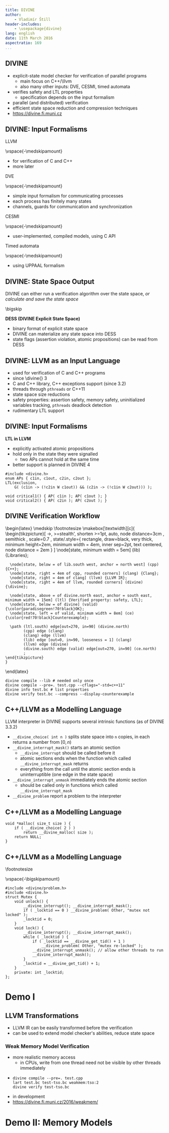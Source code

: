 ```yaml
---
title: DIVINE
author:
    - Vladimír Štill
header-includes:
    - \usepackage{divine}
lang: english
date: 11th March 2016
aspectratio: 169
...
```


## DIVINE

*   explicit-state model checker for verification of parallel programs
    *   main focus on C++/\llvm
    *   also many other inputs: DVE, CESMI, timed automata
*   verifies safety and LTL properties
    *   specification depends on the input formalism
*   parallel (and distributed) verification
*   efficient state space reduction and compression techniques
*   <https://divine.fi.muni.cz>

## DIVINE: Input Formalisms

LLVM

\vspace{-\medskipamount}

*   for verification of C and C++
*   more later

DVE

\vspace{-\medskipamount}

*   simple input formalism for communicating processes
*   each process has finitely many states
*   channels, guards for communication and synchronization

CESMI

\vspace{-\medskipamount}

*   user-implemented, compiled models, using C API

Timed automata

\vspace{-\medskipamount}

*   using UPPAAL formalism

## DIVINE: State Space Output

DIVINE can either run a verification algorithm over the state space, *or
calculate and save the state space*

\bigskip

**DESS (DIVINE Explicit State Space)**

*   binary format of explicit state space
*   DIVINE can materialize any state space into DESS
*   state flags (assertion violation, atomic propositions) can be read from
    DESS


## DIVINE: LLVM as an Input Language

*   used for verification of C and C++ programs
*   since \divine{} 3
*   C and C++ library, C++ exceptions support (since 3.2)
*   threads through `pthreads` or C++11
*   state space size reductions
*   safety properties: assertion safety, memory safety, uninitialized variables
    tracking, `pthreads` deadlock detection
*   rudimentary LTL support

## DIVINE: Input Formalisms

**LTL in LLVM**

*   explicitly activated atomic propositions
*   hold only in the state they were signalled
    *   two APs cannot hold at the same time
*   better support is planned in DIVINE 4

```{.cpp}
#include <divine.h>
enum APs { c1in, c1out, c2in, c2out };
LTL(exclusion,
    G( (c1in -> (!c2in W c1out)) && (c2in -> (!c1in W c2out))) );

void critical1() { AP( c1in ); AP( c1out ); }
void critical2() { AP( c2in ); AP( c2out ); }
```

## DIVINE Verification Workflow

\begin{latex}
    \medskip
    \footnotesize
    \makebox[\textwidth][c]{
    \begin{tikzpicture}[ ->, >=stealth', shorten >=1pt, auto, node distance=3cm
                       , semithick
                       , scale=0.7
                       , state/.style={ rectangle, draw=black, very thick,
                         minimum height=2em, minimum width = 4em, inner
                         sep=2pt, text centered, node distance = 2em }
                       ]
      \node[state, minimum width = 5em] (lib) {Libraries};

      \node[state, below = of lib.south west, anchor = north west] (cpp) {C++};
      \node[state, right = 4em of cpp, rounded corners] (clang) {Clang};
      \node[state, right = 4em of clang] (llvm) {LLVM IR};
      \node[state, right = 4em of llvm, rounded corners] (divine) {\divine};

      \node[state, above = of divine.north east, anchor = south east, minimum width = 15em] (ltl) {Verified property: safety, LTL};
      \node[state, below = of divine] (valid) {\color{paradisegreen!70!black}OK};
      \node[state, left = of valid, minimum width = 8em] (ce) {\color{red!70!black}Counterexample};

      \path (ltl.south) edge[out=270, in=90] (divine.north)
            (cpp) edge (clang)
            (clang) edge (llvm)
            (lib) edge [out=0, in=90, looseness = 1] (clang)
            (llvm) edge (divine)
            (divine.south) edge (valid) edge[out=270, in=90] (ce.north)
            ;
    \end{tikzpicture}
    }
\end{latex}

```{.bash}
divine compile --lib # needed only once
divine compile --pre=. test.cpp --cflags="-std=c++11"
divine info test.bc # list properties
divine verify test.bc --compress --display-counterexample
```

## C++/LLVM as a Modelling Language

LLVM interpreter in DIVINE supports several intrinsic functions (as of DIVINE 3.3.2)

*   `__divine_choice( int n )` splits state space into `n` copies, in each
    returns a number from $[0, n)$
*   `__divine_interrupt_mask()` starts an atomic section
    *   `__divine_interrupt` should be called before it
    *   atomic sections ends when the function which called
        `__divine_interrupt_mask` returns
    *   everything from the call until the atomic section ends is
        uninterruptible (one edge in the state space)
*   `__divine_interrupt_unmask` immediately ends the atomic section
    *   should be called only in functions which called
        `__divine_interrupt_mask`
*   `__divine_problem` report a problem to the interpreter

## C++/LLVM as a Modelling Language

```{.c}
void *malloc( size_t size ) {
    if ( __divine_choice( 2 ) )
        return __divine_malloc( size );
    return NULL;
}
```

## C++/LLVM as a Modelling Language

\footnotesize

\vspace{-\bigskipamount}

```{.cpp}
#include <divine/problem.h>
#include <divine.h>
struct Mutex {
    void unlock() {
        __divine_interrupt(); __divine_interrupt_mask();
        if ( _locktid == 0 ) __divine_problem( Other, "mutex not locked" );
        _locktid = 0;
    }
    void lock() {
        __divine_interrupt(); __divine_interrupt_mask();
        while ( _locktid ) {
            if ( _locktid == __divine_get_tid() + 1 )
                __divine_problem( Other, "mutex re-locked" );
            __divine_interrupt_unmask(); // allow other threads to run
            __divine_interrupt_mask();
        }
        _locktid = __divine_get_tid() + 1;
    }
    private: int _locktid;
};
```

# Demo I

## LLVM Transformations

*   LLVM IR can be easily transformed before the verification
*   can be used to extend model checker's abilities, reduce state space

### Weak Memory Model Verification

*   more realistic memory access
    *   in CPUs, write from one thread need not be visible by other threads
        immediately
*   
    ```{.bash}
    divine compile --pre=. test.cpp
    lart test.bc test-tso.bc weakmem:tso:2
    divine verify test-tso.bc
    ``` 
*   in development
*   <https://divine.fi.muni.cz/2016/weakmem/>

# Demo II: Memory Models

<!--

* sumarizace verzi DIVINE, a jejich schopnosti
- vstupy CESMI, DVE, LLVM, ..., vystupy DESS
* zakladni workflow pro testovani paralelnich C/C++ programu
* pouziti LLVM jako modelovaciho jazyka
    (divine choice, maskovani preruseni, makro-kroky)
* atomicke propozice a LTL
* LLVM-LLVM transformace (priklad relaxovana pamet)
* ukazka 

-->
